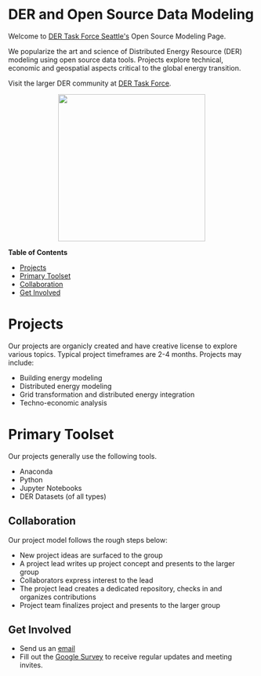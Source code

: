 # DER and Open Source Data Modeling

Welcome to [DER Task Force Seattle's](https://pnwders.notion.site/PNW-DERs-Home-33d49ff437f54e12b5de8ce37bac58e9) Open Source Modeling Page.

We popularize the art and science of Distributed Energy Resource (DER) modeling using open source data tools. Projects explore technical, economic and geospatial aspects critical to the global energy transition. 

Visit the larger DER community at [DER Task Force](https://www.dertaskforce.com/). 

<p align="center">
<img src="/image/pnw_der_group.JPG" 
     height="300" />
</p>

**Table of Contents**
- [Projects](#projects)
- [Primary Toolset](#primary-toolset)
- [Collaboration](#collaboration)
- [Get Involved](#get-involved)

# Projects
Our projects are organicly created and have creative license to explore various topics. Typical project timeframes are 2-4 months. Projects may include:
- Building energy modeling
- Distributed energy modeling
- Grid transformation and distributed energy integration
- Techno-economic analysis

# Primary Toolset
Our projects generally use the following tools.
- Anaconda
- Python
- Jupyter Notebooks
- DER Datasets (of all types)

## Collaboration
Our project model follows the rough steps below:
- New project ideas are surfaced to the group
- A project lead writes up project concept and presents to the larger group
- Collaborators express interest to the lead
- The project lead creates a dedicated repository, checks in and organizes contributions
- Project team finalizes project and presents to the larger group

## Get Involved
- Send us an [email](mailto:pnwdermeetups@gmail.com)
- Fill out the [Google Survey](https://docs.google.com/forms/d/1jBoYVNBfwWmidBVIK7u5A1WbTVwE0-dx0F8262cLxnE/edit) to receive regular updates and meeting invites. 
